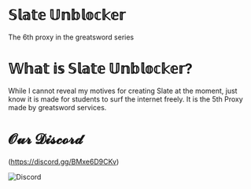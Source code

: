 # 𝕊𝕝𝕒𝕥𝕖 𝕌𝕟𝕓𝕝𝕠𝕔𝕜𝕖𝕣
The 6th proxy in the greatsword series
# 𝕎𝕙𝕒𝕥 𝕚𝕤 𝕊𝕝𝕒𝕥𝕖 𝕌𝕟𝕓𝕝𝕠𝕔𝕜𝕖𝕣?
While I cannot reveal my motives for creating Slate at the moment, just know it is made for students to surf the internet freely. It is the 5th Proxy made by greatsword services.
# 𝓞𝓾𝓻 𝓓𝓲𝓼𝓬𝓸𝓻𝓭
(https://discord.gg/BMxe6D9CKv)


![Discord](http://invidget.switchblade.xyz/BMxe6D9CKv)

